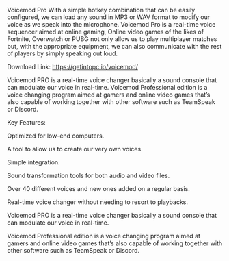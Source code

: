Voicemod Pro With a simple hotkey combination that can be easily configured, we can load any sound in MP3 or WAV format to modify our voice as we speak into the microphone. Voicemod Pro is a real-time voice sequencer aimed at online gaming, Online video games of the likes of Fortnite, Overwatch or PUBG not only allow us to play multiplayer matches but, with the appropriate equipment, we can also communicate with the rest of players by simply speaking out loud.

Download Link: https://getintopc.io/voicemod/

Voicemod PRO is a real-time voice changer basically a sound console that can modulate our voice in real-time. Voicemod Professional edition is a voice changing program aimed at gamers and online video games that’s also capable of working together with other software such as TeamSpeak or Discord.


Key Features:

Optimized for low-end computers. 

A tool to allow us to create our very own voices. 

Simple integration.

Sound transformation tools for both audio and video files. 

Over 40 different voices and new ones added on a regular basis.

Real-time voice changer without needing to resort to playbacks. 

Voicemod PRO is a real-time voice changer basically a sound console that can modulate our voice in real-time. 

Voicemod Professional edition is a voice changing program aimed at gamers and online video games that’s also capable of working together with other software such as TeamSpeak or Discord.
